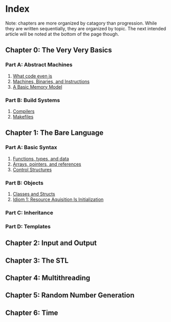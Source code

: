 # Index

Note: chapters are more organized by catagory than progression.
While they are written sequentially, they are organized by topic.
The next intended article will be noted at the bottom of the page though.

## Chapter 0: The Very Very Basics
### Part A: Abstract Machines
1. [What code even is](Chapter0/A1.md)
2. [Machines, Binaries, and Instructions](Chapter0/A2.md)
3. [A Basic Memory Model](Chapter0/A3.md)
### Part B: Build Systems
1. [Compilers](Chapter0/B1.md)
2. [Makefiles](Chapter0/B2.md)

## Chapter 1: The Bare Language
### Part A: Basic Syntax
1. [Functions, types, and data](Chapter1/A1.md)
2. [Arrays, pointers, and references](Chapter1/A2)
2. [Control Structures](Chapter1/A3.md)
### Part B: Objects
1. [Classes and Structs](Chapter1/B1.md)
2. [Idiom 1: Resource Aquisition Is Initialization](Chapter1/B2.md)
### Part C: Inheritance
### Part D: Templates

## Chapter 2: Input and Output

## Chapter 3: The STL

## Chapter 4: Multithreading

## Chapter 5: Random Number Generation

## Chapter 6: Time
